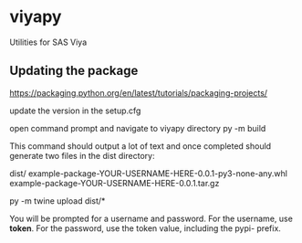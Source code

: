 # viyapy
Utilities for SAS Viya

## Updating the package

https://packaging.python.org/en/latest/tutorials/packaging-projects/

update the version in the setup.cfg

open command prompt and navigate to viyapy directory
py -m build

This command should output a lot of text and once completed should generate two files in the dist directory:

dist/
  example-package-YOUR-USERNAME-HERE-0.0.1-py3-none-any.whl
  example-package-YOUR-USERNAME-HERE-0.0.1.tar.gz
  
  
py -m twine upload dist/*

You will be prompted for a username and password. For the username, use __token__. For the password, use the token value, including the pypi- prefix.
